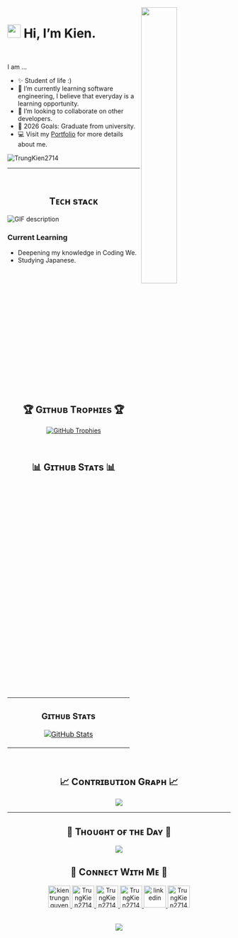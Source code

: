 <!--Banner-->


<!--Night Owl image-->
<div>
  <img align="right" width="40%" src="https://owlbertsio-resized.s3.amazonaws.com/Popper.psd.full.png">
</div>

<!--Header Name-->
# <img src="https://emojis.slackmojis.com/emojis/images/1531849430/4246/blob-sunglasses.gif?1531849430" width="30"/> Hi, I’m Kien. 
<br /> 

<!--Start Intro-->               
<p align="left">I am ... </p>

- ✨ Student of life :)
- 🌱 I’m currently learning software engineering, I believe that everyday is a learning opportunity.
- 💞️ I’m looking to collaborate on other developers.
- 🥅 2026 Goals: Graduate from university.
- 💻 Visit my [Portfolio](#) for more details about me.
<!--End Intro-->

<!--Profile Count Badge-->
<p align="left">
  <img src="https://komarev.com/ghpvc/?username=TrungKien2714&label=Profile%20views&color=770677&style=for-the-badge&logo=star" alt="TrungKien2714" style="padding-right:20px;" />
</p>

---

<br/>
<!--Languages and Tools Section-->       
<h2 align="center">Tᴇᴄʜ sᴛᴀᴄᴋ</h2> 
<picture>
  <source media="(prefers-color-scheme: dark)" srcset="./Skills_Animation_Dark.gif">
  <source media="(prefers-color-scheme: light)" srcset="./Skills_Animation_White.gif">
  <img align="left" alt="GIF description" src="./Skills_Animation_White.gif">
</picture>
<br />

<h3 align="left">Current Learning</h3>
<ul align="left">
  <li>Deepening my knowledge in Coding We.</li>
  <li>Studying Japanese.</li>
</ul>
  

<br />
<br />
<br />
<br />
 <br />
 <br />
 <br />
 <br />
<br />
<br />
<br />
<br />
<br />
<br />
<br />
<br />

<!--Trophies Section-->   
<h2 align="center">🏆 Gɪᴛʜᴜʙ Tʀᴏᴘʜɪᴇs 🏆</h2>
<p align="center">
  <a href="https://github.com/TrungKien2714">
    <picture>
      <source media="(prefers-color-scheme: dark)" srcset="https://github-profile-trophy.vercel.app/?username=TrungKien2714&no-bg=true&row=2&column=6&margin-w=20&margin-h=20&theme=monokai">
      <source media="(prefers-color-scheme: light)" srcset="https://github-profile-trophy.vercel.app/?username=TrungKien2714&no-bg=true&row=2&column=6&margin-w=20&margin-h=20">
      <img alt="GitHub Trophies" src="https://github-profile-trophy.vercel.app/?username=TrungKien27149&no-bg=true&no-frame=true&row=2&column=6&margin-w=20&margin-h=20">
    </picture>
  </a>
</p>
<p align="center">
  <a href="https://github.com/daytonaio/daytona">
    
  </a>
</p>
<br />

<!--Github stats Table--> 
<h2 align="center">📊 Gɪᴛʜᴜʙ Sᴛᴀᴛs 📊</h2>

<table width="100%">
  <tr>
    <td width="50%">
      <h3 align="center"><strong>Gɪᴛʜᴜʙ Sᴛᴀᴛs</strong></h3>
      <p align="center">
        <a href="https://github.com/TrungKien2714">
          <img align="center" src="https://github-readme-stats.vercel.app/api?username=TrungKien2714&count_private=true&show_icons=true&theme=nightowl&bg_color=0,000000,441350&title_color=c56a90&text_color=ffffff&rank_icon=github&hide=prs,issues,contribs&show=reviews,prs_merged,prs_merged_percentage" alt="GitHub Stats" />
        </a>
      </p>
    </td>
  </tr>
</table>
<br />

<!--Contribution Graph-->
<h2 align="center">📈 Cᴏɴᴛʀɪʙᴜᴛɪᴏɴ Gʀᴀᴘʜ 📈</h2>
<div align="center">
    <img src="https://github-readme-activity-graph.vercel.app/graph?username=TrungKien2714&bg_color=220a28&&color=ffffff&line=c56a90&point=ffeb95&area=false&hide_border=false" border-radius="15">
</div>

---

<!--Dynamic Quote card updates everyday at 12 PM--> 
<h2 align="center">🌟 Tʜᴏᴜɢʜᴛ ᴏғ ᴛʜᴇ Dᴀʏ 🌟</h2>






































<!--STARTS_HERE_QUOTE_CARD-->
<p align="center">
    <img src="https://readme-daily-quotes.vercel.app/api?author=Osho&quote=Truth%20is%20not%20something%20outside%20to%20be%20discovered%2C%20it%20is%20something%20inside%20to%20be%20realized.&theme=dark&bg_color=220a28&author_color=ffeb95&accent_color=c56a90">
</p>
<!--ENDS_HERE_QUOTE_CARD-->







































<!--Contact Section--> 

<h2 align="center">🤝 Cᴏɴɴᴇᴄᴛ Wɪᴛʜ Mᴇ 🤝 </h2>
<div align="center">
  
<a href="mailto:kientrungnguyen001@gmail.com" target="_blank">
<img src="./gmail.png" width=50 height=50 alt="kientrungnguyen001@gmail.com" style="margin-bottom: 5px;" />
</a>

<a href="https://x.com/Kien2714" target="_blank">
<img src="./twitter.png" width=50 height=50 alt="TrungKien2714" style="margin-bottom: 5px;" />
</a>

<a href="https://www.instagram.com/trg.kienne/" target="_blank">
<img src="./instagram.png" width=50 height=50 alt="TrungKien2714" style="margin-bottom: 5px;" />
</a>

<a href="https://www.githubcom/TrungKien2714" target="_blank">
<img src="./github.png" width=50 height=50 alt="TrungKien2714" style="margin-bottom: 5px;" />
</a>

<a href="https://www.linkedin.com/in/trungkien2714/" target="_blank">
<img src="./linkedin.png" width=50 height=50 alt="linkedin" style="margin-bottom: 5px;" />
</a>

<a href="#" target="_blank">
<img src="./dev_to.png" width=50 height=50 alt="TrungKien2714" style="margin-bottom: 5px;" />
</a>
</div>
<br/>

</div>


<!--Footer--> 
<p align="center">
  <img src="https://capsule-render.vercel.app/api?type=waving&color=gradient&height=65&section=footer"/>
</p>

